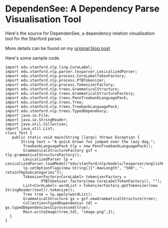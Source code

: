 DependenSee: A Dependency Parse Visualisation Tool
================================

Here's the source for DependenSee, a dependency relation visualisation tool for the Stanford parser. 

More details can be found on my [original blog post](http://chaoticity.com/dependensee-a-dependency-parse-visualisation-tool/)

Here's some sample code. 


    import edu.stanford.nlp.ling.CoreLabel;
    import edu.stanford.nlp.parser.lexparser.LexicalizedParser;
    import edu.stanford.nlp.process.CoreLabelTokenFactory;
    import edu.stanford.nlp.process.PTBTokenizer;
    import edu.stanford.nlp.process.TokenizerFactory;
    import edu.stanford.nlp.trees.GrammaticalStructure;
    import edu.stanford.nlp.trees.GrammaticalStructureFactory;
    import edu.stanford.nlp.trees.PennTreebankLanguagePack;
    import edu.stanford.nlp.trees.Tree;
    import edu.stanford.nlp.trees.TreebankLanguagePack;
    import edu.stanford.nlp.trees.TypedDependency;
    import java.io.File;
    import java.io.StringReader;
    import java.util.Collection;
    import java.util.List;
    class Test {
       public static void main(String []args) throws Exception {
           String text = "A quick brown fox jumped over the lazy dog.";
            TreebankLanguagePack tlp = new PennTreebankLanguagePack();
            GrammaticalStructureFactory gsf = tlp.grammaticalStructureFactory();
            LexicalizedParser lp = LexicalizedParser.loadModel("edu/stanford/nlp/models/lexparser/englishPCFG.ser.gz");
            lp.setOptionFlags(new String[]{"-maxLength", "500", "-retainTmpSubcategories"});
            TokenizerFactory<CoreLabel> tokenizerFactory =
                    PTBTokenizer.factory(new CoreLabelTokenFactory(), "");
            List<CoreLabel> wordList = tokenizerFactory.getTokenizer(new StringReader(text)).tokenize();
            Tree tree = lp.apply(wordList);    
            GrammaticalStructure gs = gsf.newGrammaticalStructure(tree);
            Collection<TypedDependency> tdl = gs.typedDependenciesCCprocessed(true);
            Main.writeImage(tree,tdl, "image.png",3);
      }
    }
